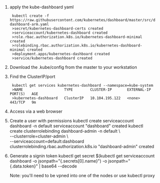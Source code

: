1. apply the kube-dashboard yaml

        kubectl create -f https://raw.githubusercontent.com/kubernetes/dashboard/master/src/deploy/recommended/kubernetes-dashboard-arm.yaml
        >secret/kubernetes-dashboard-certs created
        >serviceaccount/kubernetes-dashboard created
        >role.rbac.authorization.k8s.io/kubernetes-dashboard-minimal created
        >rolebinding.rbac.authorization.k8s.io/kubernetes-dashboard-minimal created
        >deployment.apps/kubernetes-dashboard created
        >service/kubernetes-dashboard created

2. Download the .kube/config from the master to your workstation

3. Find the ClusterIP/port

        kubectl get services kubernetes-dashboard --namespace=kube-system
        >NAME                   TYPE        CLUSTER-IP       EXTERNAL-IP   PORT(S)   AGE
        >kubernetes-dashboard   ClusterIP   10.104.195.122   <none>        443/TCP   9m

4. Access via a web browser

5. Create a user with permissions
kubectl create serviceaccount dashboard -n default
serviceaccount "dashboard" created
kubectl create clusterrolebinding dashboard-admin -n default \  
  --clusterrole=cluster-admin \  
  --serviceaccount=default:dashboard
  clusterrolebinding.rbac.authorization.k8s.io "dashboard-admin" created

1. Generate a signin token
kubectl get secret $(kubectl get serviceaccount dashboard -o jsonpath="{.secrets[0].name}") -o jsonpath="{.data.token}" | base64 --decode

   Note: you'll need to be vpned into one of the nodes or use kubectl proxy
<!--stackedit_data:
eyJoaXN0b3J5IjpbMTk3Njc5NjYyMywtMjA0OTY2MzM0NSwtMT
cwMDk2MDAyMF19
-->
